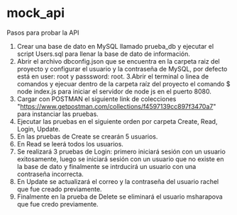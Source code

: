 # mock_api

Pasos para probar la API

1. Crear una base de dato en MySQL llamado prueba_db y ejecutar el script Users.sql para llenar
la base de dato de información.
2. Abrir el archivo dbconfig.json que se encuentra en la carpeta raiz del proyecto y 
configurar el usuario y la contraseña de MySQL, por defecto está en user: root y passsword: root.
3.Abrir el terminal o linea de comandos y ejecuar dentro de la carpeta raíz del proyecto el
comando $ node index.js para iniciar el servidor de node js en el puerto 8080.
4. Cargar con POSTMAN el siguiente link de colecciones "https://www.getpostman.com/collections/f4597139cc897f3470a7"
para instanciar las pruebas.
5. Ejecutar las pruebas en el siguiente orden por carpeta Create, Read, Login, Update.
6. En las pruebas de Create se crearán 5 usuarios.
7. En Read se leerá todos los usuarios.
8. Se realizará 3 pruebas de Login: primero iniciará sesión con un usuario exitosamente,
luego se iniciará sesión con un usuario que no existe en la base de dato y finalmente se intrducirá un usuario con
una contraseña incorrecta.
9. En Update se actualizará el correo y la contraseña del usuario rachel que fue creado previamente.
10. Finalmente en la prueba de Delete se eliminará el usuario msharapova que fue credo previamente.
